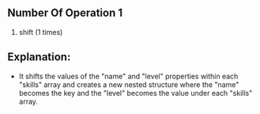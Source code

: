 ## Number Of Operation 1
1. shift (1 times)

## Explanation:
* It shifts the values of the "name" and "level" properties within each "skills" array and creates a new nested structure where the "name" becomes the key and the "level" becomes the value under each "skills" array.
